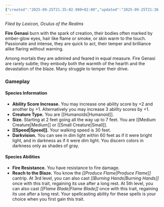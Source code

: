 ```yaml
---
{"created":"2025-09-25T21:35:02.980+02:00","updated":"2025-09-25T21:36:14.000+02:00","cssclasses":null,"tags":null,"dg-publish":true,"permalink":"/02-species-and-cultures/plane-touched/genasi/fire-genasi/","dgPassFrontmatter":true}
---
```


_Filed by Lexicon, Oculus of the Realms_

**Fire Genasi** burn with the spark of creation, their bodies often marked by ember-glow eyes, hair like flame or smoke, or skin warm to the touch. Passionate and intense, they are quick to act, their temper and brilliance alike flaring without warning.

Among mortals they are admired and feared in equal measure. Fire Genasi are rarely subtle; they embody both the warmth of the hearth and the devastation of the blaze. Many struggle to temper their drive.

### Gameplay

#### Species Information
- **Ability Score Increase.** You may increase one ability score by +2 and another by +1. Alternatively you may increase 3 ability scores by +1.
- **Creature Type.** You are [[Humanoids\|Humanoid]].
- **Size.** Starting at 2 feet going all the way up to 7 feet. You are [[Medium Creature\|Medium]] or [[Small Creature\|Small]].
- **[[Speed\|Speed]].** Your walking speed is 30 feet.
- **Darkvision.** You can see in dim light within 60 feet as if it were bright light, and in darkness as if it were dim light. You discern colors in darkness only as shades of gray.

#### Species Abilities
- **Fire Resistance.** You have resistance to fire damage.
- **Reach to the Blaze.** You know the _[[Produce Flame\|Produce Flame]]_ cantrip. At 3rd level, you can also cast _[[Burning Hands\|Burning Hands]]_ once with this trait, regaining its use after a long rest. At 5th level, you can also cast _[[Flame Blade\|Flame Blade]]_ once with this trait, regaining its use after a long rest. Your spellcasting ability for these spells is your choice when you first gain this trait.